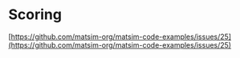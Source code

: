 # Scoring

[https://github.com/matsim-org/matsim-code-examples/issues/25](https://github.com/matsim-org/matsim-code-examples/issues/25)
